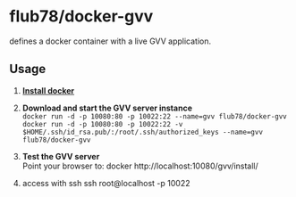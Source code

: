 # flub78/docker-gvv

defines a docker container with a live GVV application.

## Usage

1. [**Install docker**](https://docs.docker.com/installation/)
1. **Download and start the GVV server instance**  
`docker run -d -p 10080:80 -p 10022:22 --name=gvv flub78/docker-gvv`
`docker run -d -p 10080:80 -p 10022:22 -v $HOME/.ssh/id_rsa.pub/:/root/.ssh/authorized_keys --name=gvv flub78/docker-gvv`

1. **Test the GVV server**  
Point your browser to:  docker 
http://localhost:10080/gvv/install/

1. access with ssh
ssh root@localhost -p 10022



